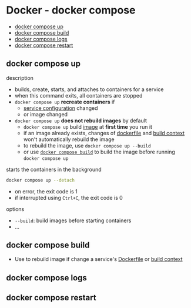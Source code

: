 # Docker - docker compose

* [docker compose up](#docker-compose-up)
* [docker compose build](#docker-compose-build)
* [docker compose logs](#docker-compose-logs)
* [docker compose restart](#docker-compose-restart)

## docker compose up

description

- builds, create, starts, and attaches to containers for a service
- when this command exits, all containers are stopped
- `docker compose up` **recreate containers** if 
  - [service configuration](docker-compose-file.md) changed
  - or image changed
- `docker compose up` **does not rebuild images** by default
  - `docker compose up` build [image](docker-image.md) at **first time** you run it
  - if an image already exists, changes of [dockerfile](docker-dockerfile.md) and [build context](docker-build.md#build-context) won't automatically rebuild the image
  - to rebuild the image, use `docker compose up --build`
  - or use [`docker compose build`](#docker-compose-build) to build the image before running `docker compose up`

starts the containers in the background

```sh
docker compose up --detach
```

- on error, the exit code is 1
- if interrupted using `Ctrl+C`, the exit code is 0

options

- `--build`: build images before starting containers
- ...

## docker compose build

- Use to rebuild image if change a service's [Dockerfile](docker-dockerfile.md) or [build context](docker-dockerfile.md)

## docker compose logs

## docker compose restart




